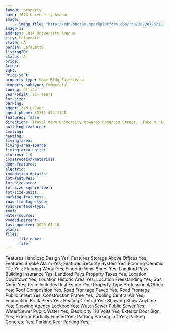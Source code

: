 ```yaml
---
layout: property
name: 1014 University Avenue
image:
    - image_file: "http://cdn.photos.sparkplatform.com/raa/20220726212753664889000000.jpg"
image-1:
address: 1014 University Avenue
city: Lafayette
state: LA
parish: Lafayette
listingID: 
status: A
price: 
Acres: 
SqFt: 
Price-SqFt: 
property-type: Comm Bldg Sale/Lease
property-subtype: Commercial
zoning: Office
year-built: 21+ Years
lot-size: 
parking: 
agent: Zed LaCour
agent-phone: (337) 476-1176
featured: false
directions: Travel down University towards Congress Street.  Take a right on Parkside Dr. next to Cathedral Cemetary and enter through backside of the property.
building-features: 
cooling: 
heating: 
living-area: 
living-area-source: 
living-area-units: 
stories: 1.0
construction-materials: 
door-features: 
electric: 
foundation-details: 
lot-features: 
lot-size-area: 
lot-size-square-feet: 
lot-size-units: 
parking-features: 
road-frontage-type: 
road-surface-type: 
roof: 
water-source: 
wooded-percent: 
last-updated: 2023-01-10
plans: 
files:
    - file_name:
      file:
---
```

Features	Handicap Design	Yes;
Features	Storage Above Offices	Yes;
Features	Smoke Alarm	Yes;
Features	Security System	Yes;
Flooring	Ceramic Tile	Yes;
Flooring	Wood	Yes;
Flooring	Vinyl Sheet	Yes;
Landlord Pays	Building Insurance	Yes;
Landlord Pays	Property Taxes	Yes;
Location	Downtown	Yes;
Location	Historic Area	Yes;
Location	Freestanding	Yes;
Gas	None	Yes;
Price Includes	Real Estate	Yes;
Property Type	Professional/Office	Yes;
Roof	Composition	Yes;
Road Frontage	Paved	Yes;
Road Frontage	Public Street	Yes;
Construction	Frame	Yes;
Cooling	Central Air	Yes;
Foundation	Brick Piers	Yes;
Heating	Central	Yes;
Showing	Show Anytime	Yes;
Showing	Agency Lockbox	Yes;
Water/Sewer	Public Sewer	Yes;
Water/Sewer	Public Water	Yes;
Electricity	110 Volts	Yes;
Exterior	Door Sign	Yes;
Exterior	Partially Fenced	Yes;
Parking	Parking Lot	Yes;
Parking	Concrete	Yes;
Parking	Rear Parking	Yes;

